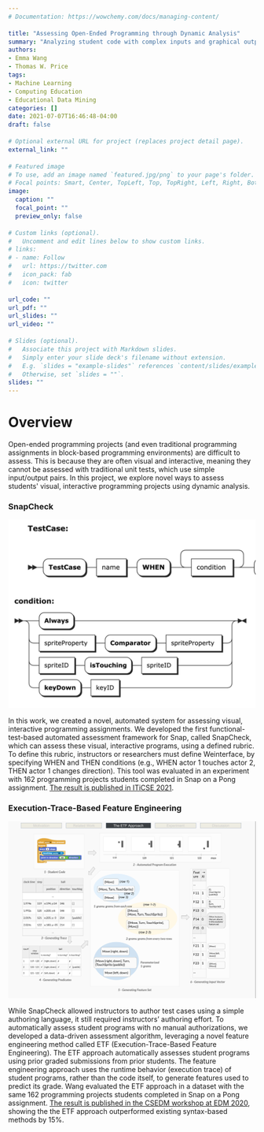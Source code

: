 ```yaml
---
# Documentation: https://wowchemy.com/docs/managing-content/

title: "Assessing Open-Ended Programming through Dynamic Analysis"
summary: "Analyzing student code with complex inputs and graphical outputs through dynamic analysis to enable automated assessment."
authors: 
- Emma Wang
- Thomas W. Price
tags:
- Machine Learning
- Computing Education
- Educational Data Mining
categories: []
date: 2021-07-07T16:46:48-04:00
draft: false

# Optional external URL for project (replaces project detail page).
external_link: ""

# Featured image
# To use, add an image named `featured.jpg/png` to your page's folder.
# Focal points: Smart, Center, TopLeft, Top, TopRight, Left, Right, BottomLeft, Bottom, BottomRight.
image:
  caption: ""
  focal_point: ""
  preview_only: false

# Custom links (optional).
#   Uncomment and edit lines below to show custom links.
# links:
# - name: Follow
#   url: https://twitter.com
#   icon_pack: fab
#   icon: twitter

url_code: ""
url_pdf: ""
url_slides: ""
url_video: ""

# Slides (optional).
#   Associate this project with Markdown slides.
#   Simply enter your slide deck's filename without extension.
#   E.g. `slides = "example-slides"` references `content/slides/example-slides.md`.
#   Otherwise, set `slides = ""`.
slides: ""
---
```

# Overview

Open-ended programming projects (and even traditional programming assignments in block-based programming environments) are difficult to assess. This is because they are often visual and interactive, meaning they cannot be assessed with traditional unit tests, which use simple input/output pairs. In this project, we explore novel ways to assess students' visual, interactive programming projects using dynamic analysis. 

### SnapCheck
![SnapCheck interface](wang2021snapcheck.png)

In this work, we created a novel, automated system for assessing visual, interactive programming assignments. We developed the first functional-test-based automated assessment framework for Snap, called SnapCheck, which can assess these visual, interactive programs, using a defined rubric. To define this rubric, instructors or researchers must define Weinterface, by specifying WHEN and THEN conditions (e.g., WHEN actor 1 touches actor 2, THEN actor 1 changes direction). This tool was evaluated in an experiment with 162 programming projects students completed in Snap on a Pong assignment. [The result is published in ITiCSE 2021](https://emmableu.github.io/publications/wang2021snapcheck.pdf). 


### Execution-Trace-Based Feature Engineering
![Execution-Trace-Based Feateatures](wang2021execution.png)

While SnapCheck allowed instructors to author test cases using a simple authoring language, it still required instructors’ authoring effort. To automatically assess student programs with no manual authorizations, we developed a data-driven assessment algorithm, leveraging a novel feature engineering method called ETF (Execution-Trace-Based Feature Engineering). The ETF approach automatically assesses student programs using prior graded submissions from prior students. The feature engineering approach uses the runtime behavior (execution trace) of student programs, rather than the code itself, to generate features used to predict its grade. Wang evaluated the ETF approach in a dataset with the same 162 programming projects students completed in Snap on a Pong assignment. [The result is published in the CSEDM workshop at EDM 2020](https://emmableu.github.io/publications/wang2021execution.pdf), showing the the ETF approach outperformed existing syntax-based methods by 15%.
